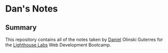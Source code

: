 # Dan's Notes

## Summary
This repository contains all of the notes taken by [Daniel](https://github.com/DanOlinski) Olinski Guterres for the [Lighthouse Labs](https://www.lighthouselabs.ca/) Web Development Bootcamp.

